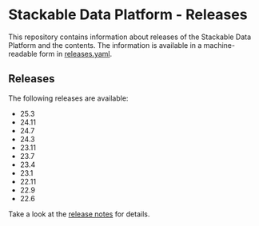 # Stackable Data Platform - Releases

This repository contains information about releases of the Stackable Data Platform and the contents.
The information is available in a machine-readable form in [releases.yaml](https://github.com/stackabletech/release/blob/main/releases.yaml).

## Releases

The following releases are available:

- 25.3
- 24.11
- 24.7
- 24.3
- 23.11
- 23.7
- 23.4
- 23.1
- 22.11
- 22.9
- 22.6

Take a look at the [release notes](https://docs.stackable.tech/home/stable/release_notes.html) for details.
